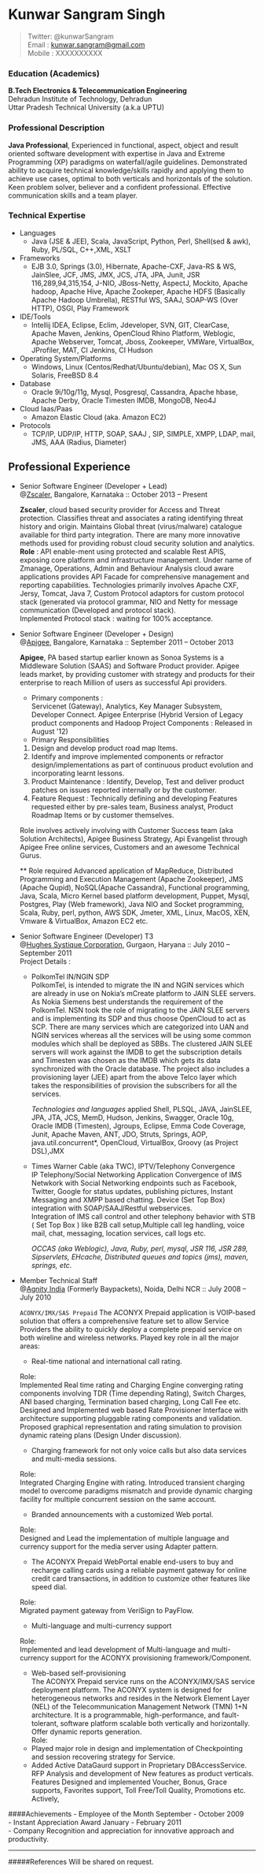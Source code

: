# Kunwar Sangram Singh  
> Twitter: @kunwarSangram  
> Email  : kunwar.sangram@gmail.com   
> Mobile : XXXXXXXXXX 

### Education (Academics)  
**B.Tech Electronics & Telecommunication Engineering**  
Dehradun Institute of Technology, Dehradun  
Uttar Pradesh Technical University (a.k.a UPTU)  

### Professional Description  
**Java Professional**, Experienced in functional, aspect, object and result oriented software development with expertise in Java and Extreme Programming (XP) paradigms on waterfall/agile guidelines. Demonstrated ability to acquire technical knowledge/skills rapidly and applying them to achieve use cases, optimal to both verticals and horizontals of the solution. Keen problem solver, believer and a confident professional. Effective communication skills and a team player.

### Technical Expertise
 + Languages
    - Java (JSE & JEE), Scala, JavaScript, Python, Perl, Shell(sed & awk), Ruby, PL/SQL, C++,XML, XSLT 
 + Frameworks
    - EJB 3.0, Springs (3.0), Hibernate, Apache-CXF, Java-RS & WS, JainSlee, JCF, JMS, JMX, JCS, JTA, JPA, Junit, JSR 116,289,94,315,154, J-NIO, JBoss-Netty, AspectJ, Mockito, Apache hadoop, Apache Hive, Apache Zookeper, Apache HDFS (Basically Apache Hadoop Umbrella), RESTful WS, SAAJ, SOAP-WS (Over HTTP), OSGI, Play Framework
 + IDE/Tools
    - Intellij IDEA, Eclipse, Eclim, Jdeveloper, SVN, GIT, ClearCase, Apache Maven, Jenkins, OpenCloud Rhino Platform, Weblogic, Apache Webserver, Tomcat, Jboss, Zookeeper, VMWare, VirtualBox, JProfiler, MAT, CI Jenkins, CI Hudson
 + Operating System/Platforms 
    - Windows, Linux (Centos/Redhat/Ubuntu/debian), Mac OS X, Sun Solaris, FreeBSD 8.4 
 + Database 
    - Oracle 9i/10g/11g, Mysql, Posgresql, Cassandra, Apache hbase, Apache Derby, Oracle Timesten IMDB, MongoDB, Neo4J
 + Cloud Iaas/Paas
    - Amazon Elastic Cloud (aka. Amazon EC2)
 + Protocols 
    - TCP/IP, UDP/IP, HTTP, SOAP, SAAJ , SIP, SIMPLE, XMPP, LDAP, mail, JMS, AAA (Radius, Diameter) 

## Professional Experience

+ Senior Software Engineer (Developer + Lead)  
  @[Zscaler][4], Bangalore, Karnataka :: October 2013 – Present  

    **Zscaler**, cloud based security provider for Access and Threat protection. Classifies threat and associates a rating identifying threat history and origin. Maintains Global threat (virus/malware) catalogue available for third party integration. There are many more innovative methods used for providing robust cloud security solution and analytics.   
 **Role** : API enable-ment using protected and scalable Rest APIS, exposing core platform and infrastructure management. Under name of Zmanage, Operations, Admin and Behaviour Analysis cloud aware applications provides API Facade for comprehensive management and reporting capabilities. Technologies primarily involves Apache CXF, Jersy, Tomcat, Java 7, Custom Protocol adaptors for custom protocol stack (generated via protocol grammar, NIO and Netty for message communication (Developed and protocol stack).   
 Implemented Protocol stack : waiting for 100% acceptance.  

+ Senior Software Engineer (Developer + Design)  
  @[Apigee][1], Bangalore, Karnataka :: September 2011 – October 2013    

  **Apigee**, PA based startup earlier known as Sonoa Systems is a Middleware Solution (SAAS) and Software Product provider. Apigee leads market, by providing customer with strategy and products for their enterprise to reach Million of users as successful Api providers.  
    - Primary components :   
        Servicenet (Gateway), Analytics, Key Manager Subsystem, Developer Connect. Apigee Enterprise (Hybrid Version of Legacy product components and Hadoop Project Components : Released in August '12)  
    - Primary Responsibilities  
    1. Design and develop product road map Items.
    2. Identify and improve implemented components or refractor design/implementations as part of continuous product evolution and incorporating learnt lessons.  
    3. Product Maintenance :
        Identify, Develop, Test and deliver product patches on issues reported internally or by the customer.
    4. Feature Request :
        Technically defining and developing Features requested either by pre-sales team, Business analyst, Product Roadmap Items or by customer themselves.  
    
    Role involves actively involving with Customer Success team (aka Solution Architects), Apigee Business Strategy, Api Evangelist through Apigee Free online services, Customers and an awesome Technical Gurus.   

    ** Role required Advanced application of MapReduce, Distributed Programming and Execution Management (Apache Zookeeper), JMS (Apache Qupid),  NoSQL(Apache Cassandra), Functional programming, Java, Scala, Micro Kernel based platform development, Puppet, Mysql, Postgres, Play (Web framework), Java NIO and Socket programming, Scala, Ruby, perl, python, AWS SDK, Jmeter, XML, Linux, MacOS, XEN, Vmware & VirtualBox, Amazon EC2 etc.  


+ Senior Software Engineer (Developer) T3   
  @[Hughes Systique Corporation][2], Gurgaon, Haryana :: July 2010 – September 2011  
    Project Details  :
  - PolkomTel IN/NGIN SDP   
    PolkomTel, is intended to migrate the IN and NGIN services which are already in use on Nokia’s mCreate platform to JAIN SLEE servers. As Nokia Siemens best understands the requirement of the PolkomTel. NSN took the role of migrating to the JAIN SLEE servers and is implementing its SDP and thus choose OpenCloud    to act as SCP. There are many services which are categorized into UAN and NGIN services whereas all the services will be using some common modules which shall be deployed as SBBs. The clustered JAIN SLEE servers will work against the IMDB to get the subscription details and Timesten was chosen as the IMDB which gets its data synchronized with the Oracle database. The project also includes a provisioning layer (JEE) apart from the above Telco layer which takes the responsibilities of provision the subscribers for all the services.  

     *Technologies and languages* applied Shell, PLSQL, JAVA, JainSLEE, JPA, JTA, JCS, MemD, Hudson, Jenkins, Swagger, Oracle 10g, Oracle IMDB (Timesten), Jgroups, Eclipse, Emma Code Coverage, Junit, Apache Maven, ANT, JDO, Struts, Springs, AOP, java.util.concurrent*, OpenCloud, VirtualBox, Groovy (as Project DSL),JMX

  - Times Warner Cable (aka TWC), IPTV/Telephony Convergence   
    IP Telephony/Social Networking Application Convergence of IMS Netwkork with Social Networking endpoints such as Facebook, Twitter, Google for status updates, publishing pictures, Instant Messaging and XMPP based chatting. Device (Set Top Box) integration with SOAP/SAAJ/Restful webservices.  
    Integration of IMS call control and other telephony behavior with STB ( Set Top Box ) like B2B call setup,Multiple call leg handling, voice mail, chat, messaging, location services, call logs etc.  

    *OCCAS (aka Weblogic), Java, Ruby, perl, mysql, JSR 116, JSR 289, Sipservlets, EHcache, Distributed queues and topics (jms), maven, springs, etc*.

+ Member Technical Staff  
  @[Agnity India][3] (Formerly Baypackets), Noida, Delhi NCR :: July 2008 – July 2010   

    `ACONYX/IMX/SAS Prepaid` 
    The ACONYX Prepaid application is VOIP-based solution that offers a comprehensive feature set to allow Service Providers the ability to quickly deploy a complete prepaid service on both wireline and wireless networks. Played key role in all the major areas:
    - Real-time national and international call rating.  

    Role:  
    Implemented Real time rating and Charging Engine converging rating components involving TDR (Time depending Rating), Switch Charges, ANI based charging, Termination based charging, Long Call Fee etc.
    Designed and Implemented web based Rate Provisioner Interface with architecture supporting pluggable rating components and validation. Proposed graphical representation and rating simulation to provision dynamic rateing plans (Design Under discussion).
    - Charging framework for not only voice calls but also data services and multi-media sessions.  

    Role:  
    Integrated Charging Engine with rating. Introduced transient charging model to overcome paradigms mismatch and provide dynamic charging facility for multiple concurrent session on the same account.
    - Branded announcements with a customized Web portal. 

    Role:  
    Designed and Lead the implementation of multiple language and currency support for the media server using Adapter pattern.
    - The ACONYX Prepaid WebPortal enable end-users to buy and recharge calling cards using a reliable payment gateway for online credit card transactions, in addition to customize other features like speed dial.  

    Role:  
    Migrated payment gateway from VeriSign to PayFlow.

    - Multi-language and multi-currency support

    Role:  
    Implemented and lead development of Multi-language and multi-currency support for the ACONYX provisioning framework/Component.
    - Web-based self-provisioning  
    The ACONYX Prepaid service runs on the ACONYX/IMX/SAS service deployment platform. The ACONYX system is designed for heterogeneous networks and resides in the Network Element Layer (NEL) of the Telecommunication Management Network (TMN) 1+N architecture. It is a programmable, high-performance, and fault-tolerant, software platform scalable both vertically and horizontally. Offer dynamic reports generation.  
    Role:  
    - Played major role in design and implementation of Checkpointing and session recovering strategy for Service.
    - Added Active DataGaurd support in Proprietary DBAccessService.
    RFP Analysis and development of New features as product verticals. Features Designed and implemented Voucher, Bonus, Grace supports, Favorites support, Toll Free/Toll Quality, Promotions etc. Actively,

####Achievements 
    - Employee of the Month                          September - October  2009      
    - Instant Appreciation Award                     January   - February 2011      
    - Company Recognition and appreciation for innovative approach and productivity.

---
#####References
    Will be shared on request.

[1]: https://www.apigee.com
[2]: https://www.hsc.com
[3]: https://www.agnity.com
[4]: https://www.zscaler.com
